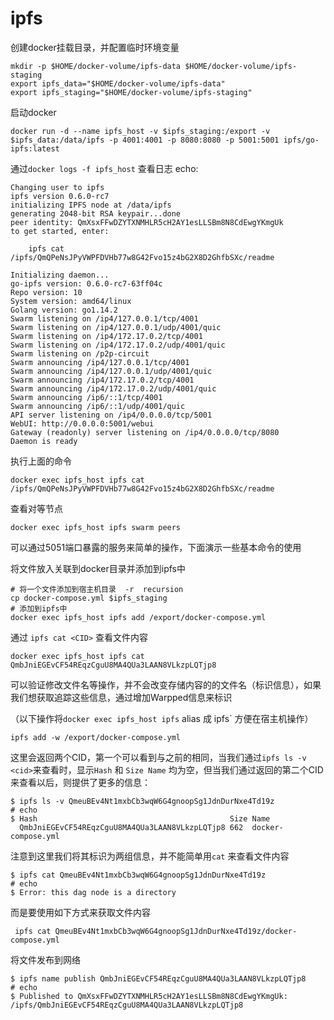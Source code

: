 # ipfs

创建docker挂载目录，并配置临时环境变量

```shell
mkdir -p $HOME/docker-volume/ipfs-data $HOME/docker-volume/ipfs-staging
export ipfs_data="$HOME/docker-volume/ipfs-data"
export ipfs_staging="$HOME/docker-volume/ipfs-staging"
```

启动docker

```shell
docker run -d --name ipfs_host -v $ipfs_staging:/export -v $ipfs_data:/data/ipfs -p 4001:4001 -p 8080:8080 -p 5001:5001 ipfs/go-ipfs:latest
```

通过`docker logs -f ipfs_host` 查看日志 echo:

```shell
Changing user to ipfs
ipfs version 0.6.0-rc7
initializing IPFS node at /data/ipfs
generating 2048-bit RSA keypair...done
peer identity: QmXsxFFwDZYTXNMHLR5cH2AY1esLLSBm8N8CdEwgYKmgUk
to get started, enter:

	ipfs cat /ipfs/QmQPeNsJPyVWPFDVHb77w8G42Fvo15z4bG2X8D2GhfbSXc/readme

Initializing daemon...
go-ipfs version: 0.6.0-rc7-63ff04c
Repo version: 10
System version: amd64/linux
Golang version: go1.14.2
Swarm listening on /ip4/127.0.0.1/tcp/4001
Swarm listening on /ip4/127.0.0.1/udp/4001/quic
Swarm listening on /ip4/172.17.0.2/tcp/4001
Swarm listening on /ip4/172.17.0.2/udp/4001/quic
Swarm listening on /p2p-circuit
Swarm announcing /ip4/127.0.0.1/tcp/4001
Swarm announcing /ip4/127.0.0.1/udp/4001/quic
Swarm announcing /ip4/172.17.0.2/tcp/4001
Swarm announcing /ip4/172.17.0.2/udp/4001/quic
Swarm announcing /ip6/::1/tcp/4001
Swarm announcing /ip6/::1/udp/4001/quic
API server listening on /ip4/0.0.0.0/tcp/5001
WebUI: http://0.0.0.0:5001/webui
Gateway (readonly) server listening on /ip4/0.0.0.0/tcp/8080
Daemon is ready
```

执行上面的命令

```shell
docker exec ipfs_host ipfs cat /ipfs/QmQPeNsJPyVWPFDVHb77w8G42Fvo15z4bG2X8D2GhfbSXc/readme
```

查看对等节点

```shell
docker exec ipfs_host ipfs swarm peers
```

可以通过5051端口暴露的服务来简单的操作，下面演示一些基本命令的使用

将文件放入关联到docker目录并添加到ipfs中

```shell
# 将一个文件添加到宿主机目录  -r  recursion
cp docker-compose.yml $ipfs_staging
# 添加到ipfs中
docker exec ipfs_host ipfs add /export/docker-compose.yml
```

通过 `ipfs cat <CID>` 查看文件内容

```shell
docker exec ipfs_host ipfs cat QmbJniEGEvCF54REqzCguU8MA4QUa3LAAN8VLkzpLQTjp8
```

可以验证修改文件名等操作，并不会改变存储内容的的文件名（标识信息），如果我们想获取追踪这些信息，通过增加Warpped信息来标识

（以下操作将`docker exec ipfs_host ipfs` alias 成 ipfs` 方便在宿主机操作）

```shell
ipfs add -w /export/docker-compose.yml
```

这里会返回两个CID，第一个可以看到与之前的相同，当我们通过`ipfs ls -v <cid>`来查看时，显示`Hash` 和 `Size Name` 均为空，但当我们通过返回的第二个CID来查看以后，则提供了更多的信息：

```shell
$ ipfs ls -v QmeuBEv4Nt1mxbCb3wqW6G4gnoopSg1JdnDurNxe4Td19z
# echo
$ Hash                                           Size Name
  QmbJniEGEvCF54REqzCguU8MA4QUa3LAAN8VLkzpLQTjp8 662  docker-compose.yml
```

注意到这里我们将其标识为两组信息，并不能简单用`cat` 来查看文件内容

```shell
$ ipfs cat QmeuBEv4Nt1mxbCb3wqW6G4gnoopSg1JdnDurNxe4Td19z
# echo
$ Error: this dag node is a directory
```

而是要使用如下方式来获取文件内容

```shell
 ipfs cat QmeuBEv4Nt1mxbCb3wqW6G4gnoopSg1JdnDurNxe4Td19z/docker-compose.yml
```

将文件发布到网络

```shell
$ ipfs name publish QmbJniEGEvCF54REqzCguU8MA4QUa3LAAN8VLkzpLQTjp8
# echo
$ Published to QmXsxFFwDZYTXNMHLR5cH2AY1esLLSBm8N8CdEwgYKmgUk: /ipfs/QmbJniEGEvCF54REqzCguU8MA4QUa3LAAN8VLkzpLQTjp8
```

